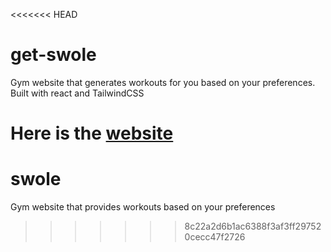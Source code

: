 <<<<<<< HEAD
# get-swole
 Gym website that generates workouts for you based on your preferences. Built with react and TailwindCSS

Here is the [website](https://swole-bros.netlify.app)
=======
# swole
Gym website that provides workouts based on your preferences
>>>>>>> 8c22a2d6b1ac6388f3af3ff297520cecc47f2726
